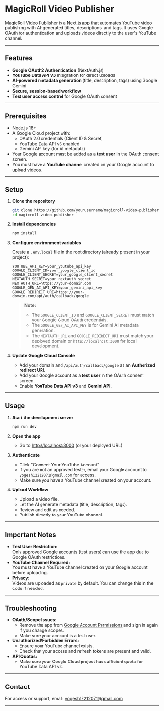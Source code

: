 # MagicRoll Video Publisher

MagicRoll Video Publisher is a Next.js app that automates YouTube video publishing with AI-generated titles, descriptions, and tags. It uses Google OAuth for authentication and uploads videos directly to the user's YouTube channel.

---

## Features

- **Google OAuth2 Authentication** (NextAuth.js)
- **YouTube Data API v3** integration for direct uploads
- **AI-powered metadata generation** (title, description, tags) using Google Gemini
- **Secure, session-based workflow**
- **Test user access control** for Google OAuth consent

---

## Prerequisites

- Node.js 18+
- A Google Cloud project with:
  - OAuth 2.0 credentials (Client ID & Secret)
  - YouTube Data API v3 enabled
  - Gemini API key (for AI metadata)
- Your Google account must be added as a **test user** in the OAuth consent screen.
- You must have a **YouTube channel** created on your Google account to upload videos.

---

## Setup

1. **Clone the repository**
   ```bash
   git clone https://github.com/yourusername/magicroll-video-publisher.git
   cd magicroll-video-publisher
   ```

2. **Install dependencies**
   ```bash
   npm install
   ```

3. **Configure environment variables**

   Create a `.env.local` file in the root directory (already present in your project):

   ```
   YOUTUBE_API_KEY=your_youtube_api_key
   GOOGLE_CLIENT_ID=your_google_client_id
   GOOGLE_CLIENT_SECRET=your_google_client_secret
   NEXTAUTH_SECRET=your_nextauth_secret
   NEXTAUTH_URL=https://your-domain.com
   GOOGLE_GEN_AI_API_KEY=your_gemini_api_key
   GOOGLE_REDIRECT_URI=https://your-domain.com/api/auth/callback/google
   ```

   > **Note:**  
   > - The `GOOGLE_CLIENT_ID` and `GOOGLE_CLIENT_SECRET` must match your Google Cloud OAuth credentials.
   > - The `GOOGLE_GEN_AI_API_KEY` is for Gemini AI metadata generation.
   > - The `NEXTAUTH_URL` and `GOOGLE_REDIRECT_URI` must match your deployed domain or `http://localhost:3000` for local development.

4. **Update Google Cloud Console**
   - Add your domain and `/api/auth/callback/google` as an **Authorized redirect URI**.
   - Add your Google account as a **test user** in the OAuth consent screen.
   - Enable **YouTube Data API v3** and **Gemini API**.

---

## Usage

1. **Start the development server**
   ```bash
   npm run dev
   ```

2. **Open the app**
   - Go to [http://localhost:3000](http://localhost:3000) (or your deployed URL).

3. **Authenticate**
   - Click "Connect Your YouTube Account".
   - If you are not an approved tester, email your Google account to `yogesh12212071@gmail.com` for access.
   - Make sure you have a YouTube channel created on your account.

4. **Upload Workflow**
   - Upload a video file.
   - Let the AI generate metadata (title, description, tags).
   - Review and edit as needed.
   - Publish directly to your YouTube channel.

---

## Important Notes

- **Test User Restriction:**  
  Only approved Google accounts (test users) can use the app due to Google OAuth restrictions.
- **YouTube Channel Required:**  
  You must have a YouTube channel created on your Google account before uploading.
- **Privacy:**  
  Videos are uploaded as `private` by default. You can change this in the code if needed.

---

## Troubleshooting

- **OAuth/Scope Issues:**  
  - Remove the app from [Google Account Permissions](https://myaccount.google.com/permissions) and sign in again if you change scopes.
  - Make sure your account is a test user.
- **Unauthorized/Forbidden Errors:**  
  - Ensure your YouTube channel exists.
  - Check that your access and refresh tokens are present and valid.
- **API Quotas:**  
  - Make sure your Google Cloud project has sufficient quota for YouTube Data API v3.

---

## Contact

For access or support, email: [yogesh12212071@gmail.com](mailto:yogesh12212071@gmail.com)

---